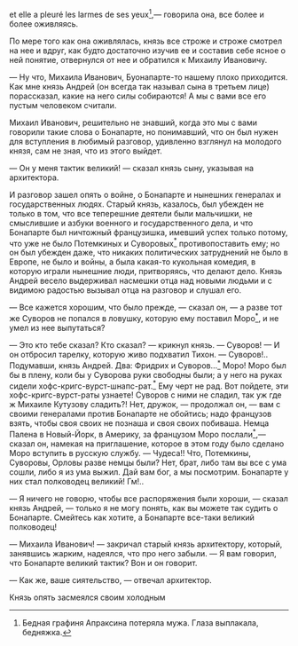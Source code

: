 et elle a pleuré les larmes de ses yeux[^214],— говорила она, все более и более оживляясь.

По мере того как она оживлялась, князь все строже и строже смотрел на нее и вдруг, как будто достаточно изучив ее и составив себе ясное о ней понятие, отвернулся от нее и обратился к Михаилу Ивановичу.

— Ну что, Михаила Иванович, Буонапарте-то нашему плохо приходится. Как мне князь Андрей (он всегда так называл сына в третьем лице) порассказал, какие на него силы собираются! А мы с вами все его пустым человеком считали.

Михаил Иванович, решительно не знавший, когда это мы с вами говорили такие слова о Бонапарте, но понимавший, что он был нужен для вступления в любимый разговор, удивленно взглянул на молодого князя, сам не зная, что из этого выйдет.

— Он у меня тактик великий! — сказал князь сыну, указывая на архитектора.

И разговор зашел опять о войне, о Бонапарте и нынешних генералах и государственных людях. Старый князь, казалось, был убежден не только в том, что все теперешние деятели были мальчишки, не смыслившие и азбуки военного и государственного дела, и что Бонапарте был ничтожный французишка, имевший успех только потому, что уже не было Потемкиных и Суворовых[<sup>\*</sup>](#c_70) противопоставить ему; но он был убежден даже, что никаких политических затруднений не было в Европе, не было и войны, а была какая-то кукольная комедия, в которую играли нынешние люди, притворяясь, что делают дело. Князь Андрей весело выдерживал насмешки отца над новыми людьми и с видимою радостью вызывал отца на разговор и слушал его.

— Все кажется хорошим, что было прежде, — сказал он, — а разве тот же Суворов не попался в ловушку, которую ему поставил Моро[<sup>\*</sup>](#c_71), и не умел из нее выпутаться?

— Это кто тебе сказал? Кто сказал? — крикнул князь. — Суворов! — И он отбросил тарелку, которую живо подхватил Тихон. — Суворов!.. Подумавши, князь Андрей. Два: Фридрих и Суворов…[<sup>\*</sup>](#c_72) Моро! Моро был бы в плену, коли бы у Суворова руки свободны были; а у него на руках сидели хофс-кригс-вурст-шнапс-рат.[<sup>\*</sup>](#c_73) Ему черт не рад. Вот пойдете, эти хофс-кригс-вурст-раты узнаете! Суворов с ними не сладил, так уж где ж Михаиле Кутузову сладить?! Нет, дружок, — продолжал он, — вам с своими генералами против Бонапарте не обойтись; надо французов взять, чтобы своя своих не познаша и своя своих побиваша. Немца Палена в Новый-Йорк, в Америку, за французом Моро послали[<sup>\*</sup>](#c_74),— сказал он, намекая на приглашение, которое в этом году было сделано Моро вступить в русскую службу. — Чудеса!! Что, Потемкины, Суворовы, Орловы разве немцы были? Нет, брат, либо там вы все с ума сошли, либо я из ума выжил. Дай вам бог, а мы посмотрим. Бонапарте у них стал полководец великий! Гм!..

— Я ничего не говорю, чтобы все распоряжения были хороши, — сказал князь Андрей, — только я не могу понять, как вы можете так судить о Бонапарте. Смейтесь как хотите, а Бонапарте все-таки великий полководец!

— Михаила Иванович! — закричал старый князь архитектору, который, занявшись жарким, надеялся, что про него забыли. — Я вам говорил, что Бонапарте великий тактик? Вон и он говорит.

— Как же, ваше сиятельство, — отвечал архитектор.

Князь опять засмеялся своим холодным

[^214]: Бедная графиня Апраксина потеряла мужа. Глаза выплакала, бедняжка.